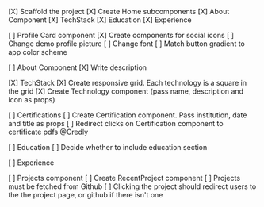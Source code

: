 [X] Scaffold the project
    [X] Create Home subcomponents
        [X] About Component
        [X] TechStack
        [X] Education
        [X] Experience

[ ] Profile Card component
    [X] Create components for social icons
    [ ] Change demo profile picture
    [ ] Change font
    [ ] Match button gradient to app color scheme

[ ] About Component
    [X] Write description

[X] TechStack
    [X] Create responsive grid. Each technology is a square in the grid 
    [X] Create Technology component (pass name, description and icon as props)

[ ] Certifications
    [ ] Create Certification component. Pass institution, date and title as props
    [ ] Redirect clicks on Certification component to certificate pdfs @Credly

[ ] Education
    [ ] Decide whether to include education section

[ ] Experience

[ ] Projects component
    [ ] Create RecentProject component
    [ ] Projects must be fetched from Github
    [ ] Clicking the project should redirect users 
        to the the project page, or github if there isn't one
    


